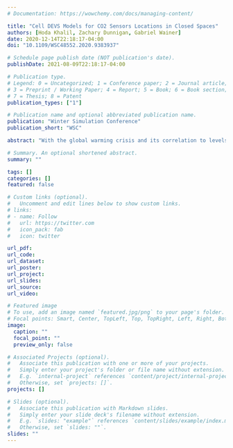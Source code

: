 ```yaml
---
# Documentation: https://wowchemy.com/docs/managing-content/

title: "Cell DEVS Models for CO2 Sensors Locations in Closed Spaces"
authors: [Hoda Khalil, Zachary Dunnigan, Gabriel Wainer]
date: 2020-12-14T22:18:17-04:00
doi: "10.1109/WSC48552.2020.9383937"

# Schedule page publish date (NOT publication's date).
publishDate: 2021-08-09T22:18:17-04:00

# Publication type.
# Legend: 0 = Uncategorized; 1 = Conference paper; 2 = Journal article;
# 3 = Preprint / Working Paper; 4 = Report; 5 = Book; 6 = Book section;
# 7 = Thesis; 8 = Patent
publication_types: ["1"]

# Publication name and optional abbreviated publication name.
publication: "Winter Simulation Conference"
publication_short: "WSC"

abstract: "With the global warming crisis and its correlation to levels of energy consumption, it is paramount to find ways to reduce energy consumption in closed spaces with minimal disruption to occupants' comfort. Thus, researchers are working to improve methodologies for occupant-based demand-control heating, ventilation, and air conditioning. Sensor usage for occupancy detection is among the methodologies researched for controlling consumption. Carbon dioxide sensors proved to be effective but overly sensitive to configuration. Research also proved that there is an undetermined latency period between the changes of the number of occupants and the carbon dioxide sensors detection of that change. We present a work in progress method to determine the best placement of carbon dioxide sensors for the accurate occupants' detection and calculation of latency using the Cellular Discrete-Event Specifications formalism. We present several case studies showing resemblance between physical closed spaces and the models and how the simulation replicates real-life scenarios."

# Summary. An optional shortened abstract.
summary: ""

tags: []
categories: []
featured: false

# Custom links (optional).
#   Uncomment and edit lines below to show custom links.
# links:
# - name: Follow
#   url: https://twitter.com
#   icon_pack: fab
#   icon: twitter

url_pdf:
url_code:
url_dataset:
url_poster:
url_project:
url_slides:
url_source:
url_video:

# Featured image
# To use, add an image named `featured.jpg/png` to your page's folder. 
# Focal points: Smart, Center, TopLeft, Top, TopRight, Left, Right, BottomLeft, Bottom, BottomRight.
image:
  caption: ""
  focal_point: ""
  preview_only: false

# Associated Projects (optional).
#   Associate this publication with one or more of your projects.
#   Simply enter your project's folder or file name without extension.
#   E.g. `internal-project` references `content/project/internal-project/index.md`.
#   Otherwise, set `projects: []`.
projects: []

# Slides (optional).
#   Associate this publication with Markdown slides.
#   Simply enter your slide deck's filename without extension.
#   E.g. `slides: "example"` references `content/slides/example/index.md`.
#   Otherwise, set `slides: ""`.
slides: ""
---
```

